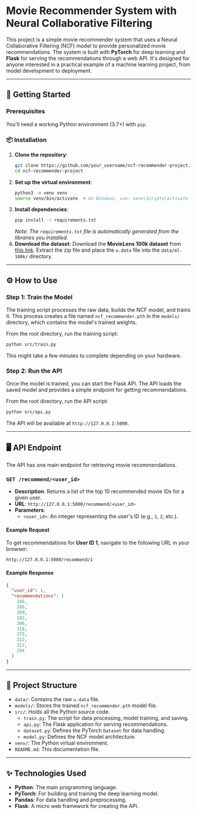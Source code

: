 # Movie Recommender System with Neural Collaborative Filtering

This project is a simple movie recommender system that uses a Neural Collaborative Filtering (NCF) model to provide personalized movie recommendations. The system is built with **PyTorch** for deep learning and **Flask** for serving the recommendations through a web API. It's designed for anyone interested in a practical example of a machine learning project, from model development to deployment.

-----

## 🚀 Getting Started

### Prerequisites

You'll need a working Python environment (3.7+) with `pip`.

### 📦 Installation

1.  **Clone the repository**:
    ```bash
    git clone https://github.com/your_username/ncf-recommender-project.git
    cd ncf-recommender-project
    ```
2.  **Set up the virtual environment**:
    ```bash
    python3 -m venv venv
    source venv/bin/activate  # On Windows, use: venv\Scripts\activate
    ```
3.  **Install dependencies**:
    ```bash
    pip install -r requirements.txt
    ```
    *Note: The `requirements.txt` file is automatically generated from the libraries you installed.*
4.  **Download the dataset**:
    Download the **MovieLens 100k dataset** from [this link](https://www.google.com/search?q=https://files.grouplens.org/datasets/movielens/ml-100k.zip). Extract the zip file and place the `u.data` file into the `data/ml-100k/` directory.

-----

## ⚙️ How to Use

### Step 1: Train the Model

The training script processes the raw data, builds the NCF model, and trains it. This process creates a file named `ncf_recommender.pth` in the `models/` directory, which contains the model's trained weights.

From the root directory, run the training script:

```bash
python src/train.py
```

This might take a few minutes to complete depending on your hardware.

### Step 2: Run the API

Once the model is trained, you can start the Flask API. The API loads the saved model and provides a simple endpoint for getting recommendations.

From the root directory, run the API script:

```bash
python src/api.py
```

The API will be available at `http://127.0.0.1:5000`.

-----

## 🖥️ API Endpoint

The API has one main endpoint for retrieving movie recommendations.

### `GET /recommend/<user_id>`

  - **Description**: Returns a list of the top 10 recommended movie IDs for a given user.
  - **URL**: `http://127.0.0.1:5000/recommend/<user_id>`
  - **Parameters**:
      - `<user_id>`: An integer representing the user's ID (e.g., `1`, `2`, etc.).

#### **Example Request**

To get recommendations for **User ID 1**, navigate to the following URL in your browser:

`http://127.0.0.1:5000/recommend/1`

#### **Example Response**

```json
{
  "user_id": 1,
  "recommendations": [
    346,
    286,
    269,
    182,
    306,
    318,
    273,
    222,
    312,
    294
  ]
}
```

-----

## 📂 Project Structure

  - `data/`: Contains the raw `u.data` file.
  - `models/`: Stores the trained `ncf_recommender.pth` model file.
  - `src/`: Holds all the Python source code.
      - `train.py`: The script for data processing, model training, and saving.
      - `api.py`: The Flask application for serving recommendations.
      - `dataset.py`: Defines the PyTorch `Dataset` for data handling.
      - `model.py`: Defines the NCF model architecture.
  - `venv/`: The Python virtual environment.
  - `README.md`: This documentation file.

-----

## ✨ Technologies Used

  - **Python**: The main programming language.
  - **PyTorch**: For building and training the deep learning model.
  - **Pandas**: For data handling and preprocessing.
  - **Flask**: A micro web framework for creating the API.